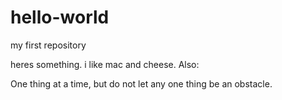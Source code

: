 # hello-world
my first repository

heres something. i like mac and cheese. Also:

One thing at a time, but do not let any one thing be an obstacle. 
